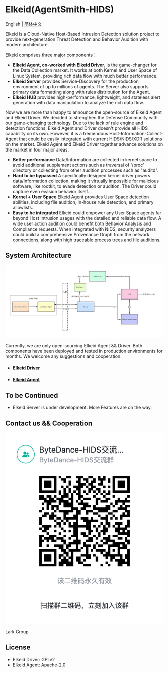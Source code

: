 # Elkeid(AgentSmith-HIDS)

English | [简体中文](README-zh_CN.md)

Elkeid is a Cloud-Native Host-Based Intrusion Detection solution project to provide next-generation Threat Detection and Behavior Audition with modern architecture. 

Elkeid comprises three major components：
* **Elkeid Agent, co-worked with Elkeid Driver**, is the game-changer for the Data Collection market. It works at both Kernel and User Space of Linux System, providing rich data flow with much better performance. 
* **Elkeid Server** provides Service-Discovery for the production environment of up to millions of agents. The Server also supports primary data formatting along with rules distribution for the Agent. 
* **Elkeid HUB** provides high-performance, lightweight, and stateless alert generation with data manipulation to analyze the rich data flow. 

Now we are more than happy to announce the open-source of Elkeid Agent and Elkeid Driver. We decided to strengthen the Defense Community with our game-changing technology. Due to the lack of rule engine and detection functions, Elkeid Agent and Driver doesn't provide all HIDS capability on its own. However, it is a tremendous Host-Information-Collect-Agent that could be easily integrated with current HIDS/NIDS/XDR solutions on the market. Elkeid Agent and Elkeid Driver together advance solutions on the market in four major areas.

* **Better performance**  Data/Information are collected in kernel space to avoid additional supplement actions such as traversal of '/proc' directory or collecting from other audition processes such as "auditd".
* **Hard to be bypassed**  A specifically designed kernel driver powers data/Information collection, making it virtually impossible for malicious software, like rootkit, to evade detection or audition. The Driver could capture even evasion behavior itself.
* **Kernel + User Space**  Elkeid Agent provides User Space detection abilities, including file audition, in-house rule detection, and primary allowlists. 
* **Easy to be integrated**  Elkeid could empower any User Space agents far beyond Host Intrusion usages with the detailed and reliable data flow. A wide user action audition could benefit both Behavior Analysis and Compliance requests. When integrated with NIDS, security analyzers could build a comprehensive Provenance Graph from the network connections, along with high traceable process trees and file auditions.


## System Architecture

<img src="Elkeid.png"/>

Currently, we are only open-sourcing Elkeid Agent && Driver. Both components have been deployed and tested in production environments for months. We welcome any suggestions and cooperation.

* #### [Elkeid Driver](https://github.com/bytedance/AgentSmith-HIDS/tree/main/driver)
* #### [Elkeid Agent](https://github.com/bytedance/AgentSmith-HIDS/tree/main/agent)

## To be Continued 
* Elkeid Server is under development. More Features are on the way.

## Contact us && Cooperation

<img src="./Lark.png"/>

Lark Group

## License
* Elkeid Driver: GPLv2
* Elkeid Agent: Apache-2.0
